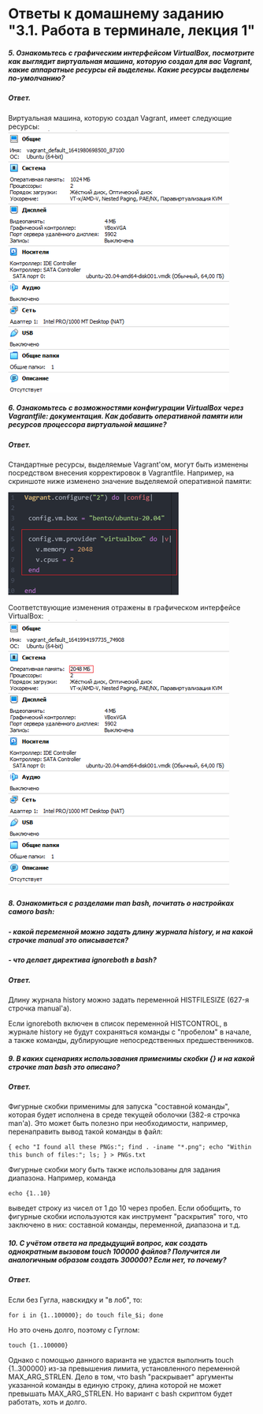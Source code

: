 # Ответы к домашнему заданию "3.1. Работа в терминале, лекция 1"


##### 5. Ознакомьтесь с графическим интерфейсом VirtualBox, посмотрите как выглядит виртуальная машина, которую создал для вас Vagrant, какие аппаратные ресурсы ей выделены. Какие ресурсы выделены по-умолчанию?
##### Ответ.
Виртуальная машина, которую создал Vagrant, имеет следующие ресурсы:
![](screenshots/vagrant_VM_resources.png)


##### 6. Ознакомьтесь с возможностями конфигурации VirtualBox через Vagrantfile: документация. Как добавить оперативной памяти или ресурсов процессора виртуальной машине?
##### Ответ.
Стандартные ресурсы, выделяемые Vagrant'ом, могут быть изменены посредством внесения корректировок в Vagrantfile. Например, на скриншоте ниже изменено значение выделяемой оперативной памяти:

![](screenshots/vagrant_VM_resources_changed.png)

Соответствующие изменения отражены в графическом интерфейсе VirtualBox:
![](screenshots/VirtualBox_resources_changed.png)

##### 8. Ознакомиться с разделами man bash, почитать о настройках самого bash:
##### - какой переменной можно задать длину журнала history, и на какой строчке manual это описывается?
##### - что делает директива ignoreboth в bash?
##### Ответ.
Длину журнала history можно задать переменной HISTFILESIZE (627-я строчка manual'а).

Если ignoreboth включен в список переменной HISTCONTROL, в журнале history не будут сохраняться команды с "пробелом" в начале, а также команды, дублирующие непосредственных предшественников.

##### 9. В каких сценариях использования применимы скобки {} и на какой строчке man bash это описано?
##### Ответ.
Фигурные скобки применимы для запуска "составной команды", которая будет исполнена в среде текущей оболочки (382-я строчка man'а). Это может быть полезно при необходимости, например, перенаправить вывод такой команды в файл:
```
{ echo "I found all these PNGs:"; find . -iname "*.png"; echo "Within this bunch of files:"; ls; } > PNGs.txt
```
Фигурные скобки могу быть также использованы для задания диапазона. Например, команда
```
echo {1..10}
```
выведет строку из чисел от 1 до 10 через пробел.
Если обобщить, то фигурные скобки используются как инструмент "раскрытия" того, что заключено в них: составной команды, переменной, диапазона и т.д.

##### 10. С учётом ответа на предыдущий вопрос, как создать однократным вызовом touch 100000 файлов? Получится ли аналогичным образом создать 300000? Если нет, то почему?
##### Ответ.
Если без Гугла, навскидку и "в лоб", то:
```
for i in {1..100000}; do touch file_$i; done
```
Но это очень долго, поэтому с Гуглом:
```
touch {1..100000}
```
Однако с помощью данного варианта не удастся выполнить touch {1..300000} из-за превышения лимита, установленного переменной MAX_ARG_STRLEN. Дело в том, что bash "раскрывает" аргументы указанной команды в единую строку, длина которой не может превышать MAX_ARG_STRLEN. Но вариант с bash скриптом будет работать, хоть и долго.
